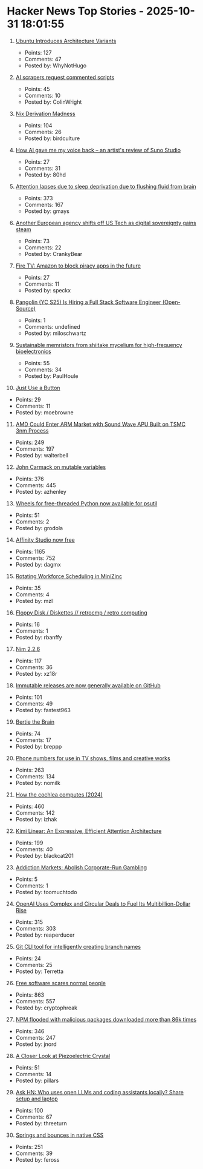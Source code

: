 # Hacker News Top Stories - 2025-10-31 18:01:55

1. [Ubuntu Introduces Architecture Variants](https://lwn.net/Articles/1044383/)
   - Points: 127
   - Comments: 47
   - Posted by: WhyNotHugo

2. [AI scrapers request commented scripts](https://cryptography.dog/blog/AI-scrapers-request-commented-scripts/)
   - Points: 45
   - Comments: 10
   - Posted by: ColinWright

3. [Nix Derivation Madness](https://fzakaria.com/2025/10/29/nix-derivation-madness)
   - Points: 104
   - Comments: 26
   - Posted by: birdculture

4. [How AI gave me my voice back – an artist's review of Suno Studio](https://blog.andyshand.com/blog/how-ai-gave-me-my-voice-back)
   - Points: 27
   - Comments: 31
   - Posted by: 80hd

5. [Attention lapses due to sleep deprivation due to flushing fluid from brain](https://news.mit.edu/2025/your-brain-without-sleep-1029)
   - Points: 373
   - Comments: 167
   - Posted by: gmays

6. [Another European agency shifts off US Tech as digital sovereignty gains steam](https://www.zdnet.com/article/another-european-agency-ditches-big-tech-as-digital-sovereignty-movement-gains-steam/)
   - Points: 73
   - Comments: 22
   - Posted by: CrankyBear

7. [Fire TV: Amazon to block piracy apps in the future](https://www.heise.de/en/news/Fire-TV-Amazon-to-block-piracy-apps-in-the-future-10964878.html)
   - Points: 27
   - Comments: 11
   - Posted by: speckx

8. [Pangolin (YC S25) Is Hiring a Full Stack Software Engineer (Open-Source)](https://docs.pangolin.net/careers/software-engineer-full-stack)
   - Points: 1
   - Comments: undefined
   - Posted by: miloschwartz

9. [Sustainable memristors from shiitake mycelium for high-frequency bioelectronics](https://journals.plos.org/plosone/article?id=10.1371/journal.pone.0328965)
   - Points: 55
   - Comments: 34
   - Posted by: PaulHoule

10. [Just Use a Button](https://gomakethings.com/just-use-a-button/)
   - Points: 29
   - Comments: 11
   - Posted by: moebrowne

11. [AMD Could Enter ARM Market with Sound Wave APU Built on TSMC 3nm Process](https://www.guru3d.com/story/amd-enters-arm-market-with-sound-wave-apu-built-on-tsmc-3nm-process/)
   - Points: 249
   - Comments: 197
   - Posted by: walterbell

12. [John Carmack on mutable variables](https://twitter.com/id_aa_carmack/status/1983593511703474196)
   - Points: 376
   - Comments: 445
   - Posted by: azhenley

13. [Wheels for free-threaded Python now available for psutil](https://gmpy.dev/blog/2025/wheels-for-free-threaded-python-now-available-in-psutil)
   - Points: 51
   - Comments: 2
   - Posted by: grodola

14. [Affinity Studio now free](https://www.affinity.studio/get-affinity)
   - Points: 1165
   - Comments: 752
   - Posted by: dagmx

15. [Rotating Workforce Scheduling in MiniZinc](https://zayenz.se/blog/post/rotating-workforce-scheduling/)
   - Points: 35
   - Comments: 4
   - Posted by: mzl

16. [Floppy Disk / Diskettes // retrocmp / retro computing](https://retrocmp.de/fdd/diskette/diskette.htm)
   - Points: 16
   - Comments: 1
   - Posted by: rbanffy

17. [Nim 2.2.6](https://nim-lang.org//blog/2025/10/31/nim-226.html)
   - Points: 117
   - Comments: 36
   - Posted by: xz18r

18. [Immutable releases are now generally available on GitHub](https://github.blog/changelog/2025-10-28-immutable-releases-are-now-generally-available/)
   - Points: 101
   - Comments: 49
   - Posted by: fastest963

19. [Bertie the Brain](https://en.wikipedia.org/wiki/Bertie_the_Brain)
   - Points: 74
   - Comments: 17
   - Posted by: breppp

20. [Phone numbers for use in TV shows, films and creative works](https://www.acma.gov.au/phone-numbers-use-tv-shows-films-and-creative-works)
   - Points: 263
   - Comments: 134
   - Posted by: nomilk

21. [How the cochlea computes (2024)](https://www.dissonances.blog/p/the-ear-does-not-do-a-fourier-transform)
   - Points: 460
   - Comments: 142
   - Posted by: izhak

22. [Kimi Linear: An Expressive, Efficient Attention Architecture](https://github.com/MoonshotAI/Kimi-Linear)
   - Points: 199
   - Comments: 40
   - Posted by: blackcat201

23. [Addiction Markets: Abolish Corporate-Run Gambling](https://www.thebignewsletter.com/p/addiction-markets-abolish-corporate)
   - Points: 5
   - Comments: 1
   - Posted by: toomuchtodo

24. [OpenAI Uses Complex and Circular Deals to Fuel Its Multibillion-Dollar Rise](https://www.nytimes.com/interactive/2025/10/31/technology/openai-fundraising-deals.html)
   - Points: 315
   - Comments: 303
   - Posted by: reaperducer

25. [Git CLI tool for intelligently creating branch names](https://github.com/ytreister/gibr)
   - Points: 24
   - Comments: 25
   - Posted by: Terretta

26. [Free software scares normal people](https://danieldelaney.net/normal/)
   - Points: 863
   - Comments: 557
   - Posted by: cryptophreak

27. [NPM flooded with malicious packages downloaded more than 86k times](https://arstechnica.com/security/2025/10/npm-flooded-with-malicious-packages-downloaded-more-than-86000-times/)
   - Points: 346
   - Comments: 247
   - Posted by: jnord

28. [A Closer Look at Piezoelectric Crystal](https://www.samaterials.com/content/a-closer-look-at-stressed-piezo-crystals.html)
   - Points: 51
   - Comments: 14
   - Posted by: pillars

29. [Ask HN: Who uses open LLMs and coding assistants locally? Share setup and laptop](undefined)
   - Points: 100
   - Comments: 67
   - Posted by: threeturn

30. [Springs and bounces in native CSS](https://www.joshwcomeau.com/animation/linear-timing-function/)
   - Points: 251
   - Comments: 39
   - Posted by: feross

